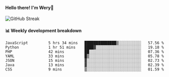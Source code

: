 #### Hello there! I'm Wery👋


![GitHub Streak](https://github-readme-streak-stats.herokuapp.com/?user=weryzebra-yue&theme=swift&hide_border=false&include_all_commits=true)



#### 📊 Weekly development breakdown
<!--START_SECTION:waka-->

```text
JavaScript         5 hrs 34 mins   ██████████████▒░░░░░░░░░░   57.56 %
Python             1 hr 51 mins    ████▓░░░░░░░░░░░░░░░░░░░░   19.18 %
PHP                42 mins         ██░░░░░░░░░░░░░░░░░░░░░░░   07.36 %
YAML               33 mins         █▒░░░░░░░░░░░░░░░░░░░░░░░   05.78 %
JSON               15 mins         ▓░░░░░░░░░░░░░░░░░░░░░░░░   02.73 %
Java               13 mins         ▓░░░░░░░░░░░░░░░░░░░░░░░░   02.39 %
CSS                9 mins          ▒░░░░░░░░░░░░░░░░░░░░░░░░   01.59 %
```

<!--END_SECTION:waka-->
